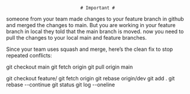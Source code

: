                                 # Important #

someone from your team made changes to your feature branch in github and merged the changes to main.
But you are working in your feature branch in local 
they told that the main branch is moved. now you need to pull the changes to your local main and feature branches.

Since your team uses squash and merge, here’s the clean fix to stop repeated conflicts:

git checkout main
git fetch origin
git pull origin main


git checkout feature/<your-feature-name>
git fetch origin
git rebase origin/dev
git add .
git rebase --continue
git status
git log --oneline